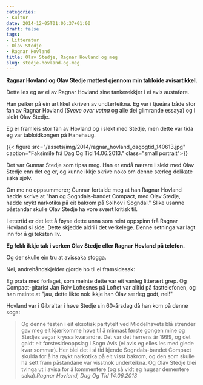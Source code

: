 ```yaml
---
categories:
- Kultur
date: 2014-12-05T01:06:37+01:00
draft: false
tags:
- Litteratur
- Olav Stedje
- Ragnar Hovland
title: Olav Stedje, Ragnar Hovland og meg
slug: stedje-hovland-og-meg
---
```


**Ragnar Hovland og Olav Stedje møttest gjennom min tabloide avisartikkel.**

Dette les eg av ei av Ragnar Hovland sine tankerekkjer i ei avis austaføre.

<!--more-->

Han peiker på ein artikkel skriven av undterteikna. Eg var i tjueåra både stor fan av Ragnar Hovland (*Sveve over vatna* og alle dei glimrande essaya) og i slekt Olav Stedje.

Eg er framleis stor fan av Hovland og i slekt med Stedje, men dette var tida eg var tabloidkongen på Hanehaug.


{{< figure src="/assets/img/2014/ragnar_hovland_dagogtid_140613.jpg" caption="Faksimile frå Dag Og Tid 14.06.2013." class="small portrait">}}

Det var Gunnar Stedje som tipsa meg. Han er endå nærare i slekt med Olav Stedje enn det eg er, og kunne ikkje skrive noko om denne særleg delikate saka sjølv. 

Om me no oppsummerer; Gunnar fortalde meg at han Ragnar Hovland hadde skrive at "han og Sogndals-bandet Compact, med Olav Stedje, hadde røykt narkotika på eit bakrom på Solhov i Sogndal." Slike usanne påstandar skulle Olav Stedje ha vore svært kritisk til.

I ettertid er det lett å føyse dette unna som reint oppspinn frå Ragnar Hovland si side. Dette skjedde aldri i det verkelege. Denne setninga var lagt inn for å gi teksten liv.

**Eg fekk ikkje tak i verken Olav Stedje eller Ragnar Hovland på telefon.**

Og der skulle ein tru at avissaka stogga. 

Nei, andrehåndskjelder gjorde ho til ei framsidesak: 

Eg prata med forlaget, som meinte dette var eit vanleg litterært grep. Og Compact-gitarist Jan Rolv Loftesnes på Loftet var alltid på fasttelefonen, og han meinte at "jau, dette likte nok ikkje han  Olav særleg godt, nei!"

Hovland var i Gibraltar i høve Stedje sin 60-årsdag då han kom på denne soga:

> Og denne festen i eit eksotisk partytelt ved Middelhavets blå strender gav meg eit kjærkomme høve til å minnast første gongen mine og Stedjes vegar kryssa kvarandre. Det var det herrens år 1999, og det galdt eit førstesideoppslag i Sogn Avis (ei avis eg elles les med glede kvar sommar). Her blei det i si tid kjende Sogndals-bandet Compact skulda for å ha røykt narkotika på eit visst bakrom, og den som skulle ha sett fram påstandane var visstnok underteikna. Og Olav Stedje blei tvinga ut i avisa for å kommentere (og så vidt eg hugsar dementere saka).<cite>Ragnar Hovland, *Dag Og Tid* 14.06.2013</cite> 

